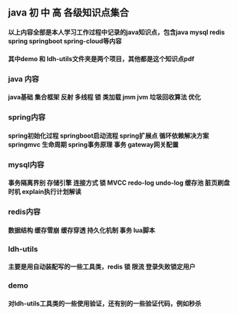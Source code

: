 ## java 初 中 高 各级知识点集合
#### 以上内容全部是本人学习工作过程中记录的java知识点，包含java mysql redis spring springboot spring-cloud等内容
#### 其中demo 和 ldh-utils文件夹是两个项目，其他都是这个知识点pdf


### java 内容
#### java基础 集合框架 反射 多线程 锁 类加载 jmm jvm 垃圾回收算法 优化

### spring内容
#### spring初始化过程 springboot启动流程 spring扩展点 循环依赖解决方案 springmvc 生命周期 spring事务原理 事务 gateway网关配置

### mysql内容
#### 事务隔离界别 存储引擎 连接方式 锁 MVCC redo-log undo-log 缓存池 脏页刷盘时机  explain执行计划解读

### redis内容
#### 数据结构 缓存雪崩 缓存穿透 持久化机制 事务 lua脚本

### ldh-utils
#### 主要是用自动装配写的一些工具类，redis 锁 限流 登录失败锁定用户 

### demo
#### 对ldh-utils工具类的一些使用验证，还有别的一些验证代码，例如秒杀